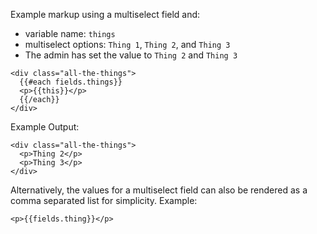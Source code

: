 Example markup using a multiselect field and:
- variable name: `things`
- multiselect options: `Thing 1`, `Thing 2`, and `Thing 3`
- The admin has set the value to `Thing 2` and `Thing 3`

```
<div class="all-the-things">
  {{#each fields.things}}
  <p>{{this}}</p>
  {{/each}}
</div>
```

Example Output:
```
<div class="all-the-things">
  <p>Thing 2</p>
  <p>Thing 3</p>
</div>
```

Alternatively, the values for a multiselect field can also be rendered as a comma separated list for simplicity. Example:
```
<p>{{fields.thing}}</p>
```
